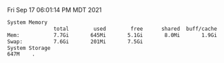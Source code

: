 Fri Sep 17 06:01:14 PM MDT 2021
```bash
System Memory
               total        used        free      shared  buff/cache   available
Mem:           7.7Gi       645Mi       5.1Gi       8.0Mi       1.9Gi       6.7Gi
Swap:          7.6Gi       201Mi       7.5Gi
System Storage
647M	.
```
```bash
